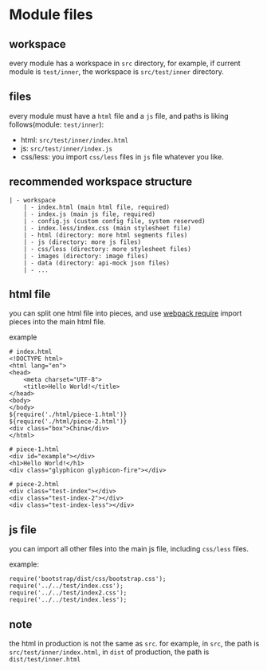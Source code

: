 # Module files

## workspace

every module has a workspace in `src` directory, for example, if current module is `test/inner`, the workspace is `src/test/inner` directory.

## files

every module must have a `html` file and a `js` file, and paths is liking follows(module: `test/inner`):
 
* html: `src/test/inner/index.html`
* js: `src/test/inner/index.js`
* css/less: you import `css/less` files in `js` file whatever you like.

## recommended workspace structure

```
| - workspace
    | - index.html (main html file, required)
    | - index.js (main js file, required)
    | - config.js (custom config file, system reserved)
    | - index.less/index.css (main stylesheet file)
    | - html (directory: more html segments files)
    | - js (directory: more js files)
    | - css/less (directory: more stylesheet files)
    | - images (directory: image files)
    | - data (directory: api-mock json files)
    | - ...
```

## html file

you can split one html file into pieces, and use [webpack require](https://webpack.js.org/loaders/html-loader/) import pieces into the main html file.

example
```
# index.html
<!DOCTYPE html>
<html lang="en">
<head>
    <meta charset="UTF-8">
    <title>Hello World!</title>
</head>
<body>
</body>
${require('./html/piece-1.html')}
${require('./html/piece-2.html')}
<div class="box">China</div>
</html>

# piece-1.html
<div id="example"></div>
<h1>Hello World!</h1>
<div class="glyphicon glyphicon-fire"></div>

# piece-2.html
<div class="test-index"></div>
<div class="test-index-2"></div>
<div class="test-index-less"></div>
```

## js file

you can import all other files into the main js file, including `css/less` files.

example: 
```
require('bootstrap/dist/css/bootstrap.css');
require('../../test/index.css');
require('../../test/index2.css');
require('../../test/index.less');
```

## note

the html in production is not the same as `src`. for example, in `src`, the path is `src/test/inner/index.html`, in `dist` of production, the path is `dist/test/inner.html`  